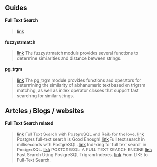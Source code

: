 ## Guides
#### Full Text Search
> [link](https://www.postgresql.org/docs/current/static/textsearch.html) 

#### fuzzystrmatch
> [link](https://www.postgresql.org/docs/9.5/static/fuzzystrmatch.html) The fuzzystrmatch module provides several functions to determine similarities and distance between strings.

#### pg_trgm
> [link](https://www.postgresql.org/docs/current/static/pgtrgm.html) The pg_trgm module provides functions and operators for determining the similarity of alphanumeric text based on trigram matching, as well as index operator classes that support fast searching for similar strings.

## Artcles / Blogs / websites

#### Full Text Search related
> [link](http://zdk.github.io/full-text-search-with-postgresql-and-rails-4-for-the-love) Full Text Search with PostgreSQL and Rails for the love.
> [link](http://rachbelaid.com/postgres-full-text-search-is-good-enough/) Postgres full-text search is Good Enough!
> [link](https://blog.lateral.io/2015/05/full-text-search-in-milliseconds-with-postgresql/) Full text search in milliseconds with PostgreSQL.
> [link](https://www.compose.com/articles/indexing-for-full-text-search-in-postgresql/) Indexing for full text search in PostgreSQL.
> [link](http://shisaa.jp/postset/postgresql-full-text-search-part-1.html) POSTGRESQL: A FULL TEXT SEARCH ENGINE
> [link](https://about.gitlab.com/2016/03/18/fast-search-using-postgresql-trigram-indexes/) Fast Search Using PostgreSQL Trigram Indexes.
> [link](http://www.nomadblue.com/blog/django/from-like-to-full-text-search-part-ii/) From LIKE to Full-Text Search.
 

